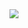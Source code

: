 <!--### Hi there 👋-->
<!--<img src="https://www.codewars.com/users/Losina24/badges/large" styles="margin: 0 auto;">-->


<img align="center" src="https://i.imgur.com/Uujriip.gif">

<!--
**Losina24/Losina24** is  a ✨ _special_ ✨ repository because its `README.md` (this file) appears on your GitHub profile.

Here are some ideas to get you started:
- 🔭 I’m currently working on ...
- 🌱 I’m currently learning ...
- 👯 I’m looking to collaborate on ...
- 🤔 I’m looking for help with ...
- 💬 Ask me about ...
- 📫 How to reach me: ...
- 😄 Pronouns: ...
- ⚡ Fun fact: ...
-->
